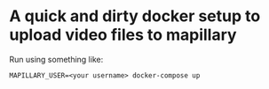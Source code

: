# A quick and dirty docker setup to upload video files to mapillary


Run using something like:

```
MAPILLARY_USER=<your username> docker-compose up
```
